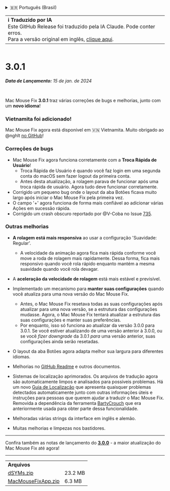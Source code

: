 <details>
<summary>🇧🇷 Português (Brasil)</summary>

[🇬🇧 English (GitHub Release)](https://github.com/noah-nuebling/mac-mouse-fix/releases/tag/3.0.1)\
[🇦🇩 Català](https://redirect.macmousefix.com/?target=mmf-release&tag=3.0.1&locale=ca)\
[🇩🇪 Deutsch](https://redirect.macmousefix.com/?target=mmf-release&tag=3.0.1&locale=de)\
[🇪🇸 Español](https://redirect.macmousefix.com/?target=mmf-release&tag=3.0.1&locale=es)\
[🇫🇷 Français](https://redirect.macmousefix.com/?target=mmf-release&tag=3.0.1&locale=fr)\
[🇮🇩 Indonesia](https://redirect.macmousefix.com/?target=mmf-release&tag=3.0.1&locale=id)\
[🇮🇹 Italiano](https://redirect.macmousefix.com/?target=mmf-release&tag=3.0.1&locale=it)\
[🇭🇺 Magyar](https://redirect.macmousefix.com/?target=mmf-release&tag=3.0.1&locale=hu)\
[🇳🇱 Nederlands](https://redirect.macmousefix.com/?target=mmf-release&tag=3.0.1&locale=nl)\
[🇵🇱 Polski](https://redirect.macmousefix.com/?target=mmf-release&tag=3.0.1&locale=pl)\
**🇧🇷 Português (Brasil)**\
[🇵🇹 Português (Portugal)](https://redirect.macmousefix.com/?target=mmf-release&tag=3.0.1&locale=pt-PT)\
[🇷🇴 Română](https://redirect.macmousefix.com/?target=mmf-release&tag=3.0.1&locale=ro)\
[🇸🇪 Svenska](https://redirect.macmousefix.com/?target=mmf-release&tag=3.0.1&locale=sv)\
[🇻🇳 Tiếng Việt](https://redirect.macmousefix.com/?target=mmf-release&tag=3.0.1&locale=vi)\
[🇹🇷 Türkçe](https://redirect.macmousefix.com/?target=mmf-release&tag=3.0.1&locale=tr)\
[🇨🇿 Čeština](https://redirect.macmousefix.com/?target=mmf-release&tag=3.0.1&locale=cs)\
[🇬🇷 Ελληνικά](https://redirect.macmousefix.com/?target=mmf-release&tag=3.0.1&locale=el)\
[🇷🇺 Русский](https://redirect.macmousefix.com/?target=mmf-release&tag=3.0.1&locale=ru)\
[🇺🇦 Українська](https://redirect.macmousefix.com/?target=mmf-release&tag=3.0.1&locale=uk)\
[🇮🇱 עברית](https://redirect.macmousefix.com/?target=mmf-release&tag=3.0.1&locale=he)\
[🇸🇦 العربية](https://redirect.macmousefix.com/?target=mmf-release&tag=3.0.1&locale=ar)\
[🇮🇳 हिन्दी](https://redirect.macmousefix.com/?target=mmf-release&tag=3.0.1&locale=hi)\
[🇹🇭 ไทย](https://redirect.macmousefix.com/?target=mmf-release&tag=3.0.1&locale=th)\
[🇨🇳 中文 (简体)](https://redirect.macmousefix.com/?target=mmf-release&tag=3.0.1&locale=zh-Hans)\
[🇨🇳 中文 (繁體)](https://redirect.macmousefix.com/?target=mmf-release&tag=3.0.1&locale=zh-Hant)\
[🇭🇰 中文（香港)](https://redirect.macmousefix.com/?target=mmf-release&tag=3.0.1&locale=zh-HK)\
[🇯🇵 日本語](https://redirect.macmousefix.com/?target=mmf-release&tag=3.0.1&locale=ja)\
[🇰🇷 한국어](https://redirect.macmousefix.com/?target=mmf-release&tag=3.0.1&locale=ko)\
[Help translate Mac Mouse Fix to different languages!](https://github.com/noah-nuebling/mac-mouse-fix/discussions/731)
</details>
<table align=><td>
<b>ℹ️ Traduzido por IA</b><br>
Este GitHub Release foi traduzido pela IA Claude. Pode conter erros.<br>
Para a versão original em inglês, <a href="https://github.com/noah-nuebling/mac-mouse-fix/releases/tag/3.0.1">clique aqui</a>.
</td></table>

<table></table>

# 3.0.1
***Data de Lançamento:** 15 de jan. de 2024*

<br>

Mac Mouse Fix **3.0.1** traz várias correções de bugs e melhorias, junto com um **novo idioma**!

### Vietnamita foi adicionado!

Mac Mouse Fix agora está disponível em 🇻🇳 Vietnamita. Muito obrigado ao @nghlt [no GitHub](https://GitHub.com/nghlt)!

### Correções de bugs

- Mac Mouse Fix agora funciona corretamente com a **Troca Rápida de Usuário**!
  - Troca Rápida de Usuário é quando você faz login em uma segunda conta do macOS sem fazer logout da primeira conta.
  - Antes desta atualização, a rolagem parava de funcionar após uma troca rápida de usuário. Agora tudo deve funcionar corretamente.
- Corrigido um pequeno bug onde o layout da aba Botões ficava muito largo após iniciar o Mac Mouse Fix pela primeira vez.
- O campo '+' agora funciona de forma mais confiável ao adicionar várias Ações em sucessão rápida.
- Corrigido um crash obscuro reportado por @V-Coba no Issue [735](https://github.com/noah-nuebling/mac-mouse-fix/issues/735).

### Outras melhorias

- **A rolagem está mais responsiva** ao usar a configuração 'Suavidade: Regular'.
  - A velocidade da animação agora fica mais rápida conforme você move a roda de rolagem mais rapidamente. Dessa forma, fica mais responsivo quando você rola rápido enquanto mantém a mesma suavidade quando você rola devagar.

- A **aceleração da velocidade de rolagem** está mais estável e previsível.
- Implementado um mecanismo para **manter suas configurações** quando você atualiza para uma nova versão do Mac Mouse Fix.
  - Antes, o Mac Mouse Fix resetava todas as suas configurações após atualizar para uma nova versão, se a estrutura das configurações mudasse. Agora, o Mac Mouse Fix tentará atualizar a estrutura das suas configurações e manter suas preferências.
  - Por enquanto, isso só funciona ao atualizar da versão 3.0.0 para 3.0.1. Se você estiver atualizando de uma versão anterior à 3.0.0, ou se você _fizer downgrade_ da 3.0.1 _para_ uma versão anterior, suas configurações ainda serão resetadas.
- O layout da aba Botões agora adapta melhor sua largura para diferentes idiomas.
- Melhorias no [GitHub Readme](https://github.com/noah-nuebling/mac-mouse-fix#background) e outros documentos.
- Sistemas de localização aprimorados. Os arquivos de tradução agora são automaticamente limpos e analisados para possíveis problemas. Há um novo [Guia de Localização](https://github.com/noah-nuebling/mac-mouse-fix/discussions/731) que apresenta quaisquer problemas detectados automaticamente junto com outras informações úteis e instruções para pessoas que querem ajudar a traduzir o Mac Mouse Fix. Removida a dependência da ferramenta [BartyCrouch](https://github.com/FlineDev/BartyCrouch) que era anteriormente usada para obter parte dessa funcionalidade.
- Melhoradas várias strings da interface em inglês e alemão.
- Muitas melhorias e limpezas nos bastidores.

---

Confira também as notas de lançamento do [**3.0.0**](https://redirect.macmousefix.com/?target=mmf-release&tag=3.0.0&locale=pt-BR) - a maior atualização do Mac Mouse Fix até agora!

---

<table align="start">
<tr>
    <td colspan=2>
        <b>Arquivos</b>
    </td>
</tr>
<tr>
    <td><a href="https://github.com/noah-nuebling/mac-mouse-fix/releases/download/3.0.1/dSYMs.zip">dSYMs.zip</a></td>
    <td>23.2 MB</td>
</tr>
<tr>
    <td><a href="https://github.com/noah-nuebling/mac-mouse-fix/releases/download/3.0.1/MacMouseFixApp.zip">MacMouseFixApp.zip</a></td>
    <td>6.3 MB</td>
</tr>
</table>